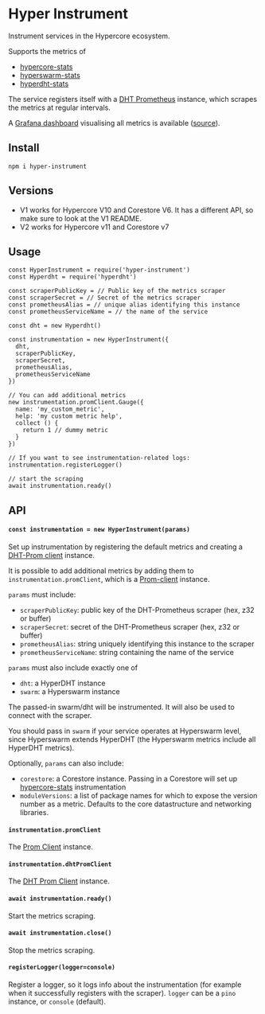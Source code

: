 # Hyper Instrument

Instrument services in the Hypercore ecosystem.

Supports the metrics of
- [hypercore-stats](https://github.com/holepunchto/hypercore-stats)
- [hyperswarm-stats](https://github.com/holepunchto/hyperswarm-stats)
- [hyperdht-stats](https://github.com/holepunchto/hyperdht-stats)

The service registers itself with a [DHT Prometheus](https://gitlab.com/dcent-tech/dht-prometheus) instance, which scrapes the metrics at regular intervals.

A [Grafana dashboard](https://grafana.com/grafana/dashboards/22313-hypercore-hyperswarm/) visualising all metrics is available ([source](https://github.com/holepunchto/Grafana-hypercore-stats)).

## Install

```
npm i hyper-instrument
```

## Versions

- V1 works for Hypercore V10 and Corestore V6. It has a different API, so make sure to look at the V1 README.
- V2 works for Hypercore v11 and Corestore v7

## Usage

```
const HyperInstrument = require('hyper-instrument')
const Hyperdht = require('hyperdht')

const scraperPublicKey = // Public key of the metrics scraper
const scraperSecret = // Secret of the metrics scraper
const prometheusAlias = // unique alias identifying this instance
const prometheusServiceName = // the name of the service

const dht = new Hyperdht()

const instrumentation = new HyperInstrument({
  dht,
  scraperPublicKey,
  scraperSecret,
  prometheusAlias,
  prometheusServiceName
})

// You can add additional metrics
new instrumentation.promClient.Gauge({
  name: 'my_custom_metric',
  help: 'my custom metric help',
  collect () {
    return 1 // dummy metric
  }
})

// If you want to see instrumentation-related logs:
instrumentation.registerLogger()

// start the scraping
await instrumentation.ready()
```

## API

#### `const instrumentation = new HyperInstrument(params)`

Set up instrumentation by registering the default metrics and creating a [DHT-Prom client](https://gitlab.com/dcent-tech/dht-prom-client) instance.

It is possible to add additional metrics by adding them to `instrumentation.promClient`, which is a [Prom-client](https://github.com/siimon/prom-client) instance.

`params` must include:
- `scraperPublicKey`: public key of the DHT-Prometheus scraper (hex, z32 or buffer)
- `scraperSecret`: secret of the DHT-Prometheus scraper (hex, z32 or buffer)
- `prometheusAlias`: string uniquely identifying this instance to the scraper
- `prometheusServiceName`: string containing the name of the service

`params` must also include exactly one of
- `dht`: a HyperDHT instance
- `swarm`: a Hyperswarm instance

The passed-in swarm/dht will be instrumented. It will also be used to connect with the scraper.

You should pass in `swarm` if your service operates at Hyperswarm level, since Hyperswarm extends HyperDHT (the Hyperswarm metrics include all HyperDHT metrics).

Optionally, `params` can also include:
- `corestore`: a Corestore instance. Passing in a Corestore will set up [hypercore-stats](https://github.com/holepunchto/hypercore-stats) instrumentation
- `moduleVersions`: a list of package names for which to expose the version number as a metric. Defaults to the core datastructure and networking libraries.

#### `instrumentation.promClient`

The [Prom Client](https://github.com/siimon/prom-client) instance.

#### `instrumentation.dhtPromClient`

The [DHT Prom Client](https://gitlab.com/dcent-tech/dht-prom-client) instance.

#### `await instrumentation.ready()`

Start the metrics scraping.

#### `await instrumentation.close()`

Stop the metrics scraping.

#### `registerLogger(logger=console)`

Register a logger, so it logs info about the instrumentation (for example when it successfully registers with the scraper). `logger` can be a `pino` instance, or `console` (default).
